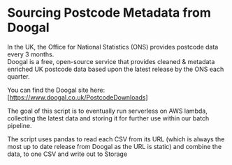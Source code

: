 # Sourcing Postcode Metadata from Doogal

In the UK, the Office for National Statistics (ONS) provides postcode data every 3 months. <br>
Doogal is a free, open-source service that provides cleaned & metadata enriched UK postcode data based upon the latest release by the ONS each quarter.
<br>

You can find the Doogal site here: [https://www.doogal.co.uk/PostcodeDownloads]

The goal of this script is to eventually run serverless on AWS lambda, collecting the latest data and storing it for further use within our batch pipeline.

The script uses pandas to read each CSV from its URL (which is always the most up to date release from Doogal as the URL is static) and combine the data, to one CSV and write out to Storage